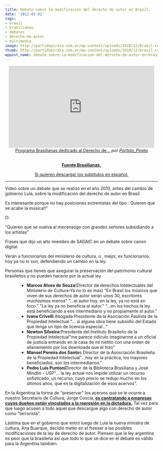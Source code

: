 ```yaml
---
title: Debate sobre la modificación del derecho de autor en Brasil.
date: '2012-01-02'
tags:
- brasil
- brasilianas
- debates
- derecho-de-autor
- multimedia
image: http://partidopirata.com.ar/wp-content/uploads/2010/12/brasil-copyright.png
thumb: http://partidopirata.com.ar/wp-content/uploads/2010/12/brasil-copyright-150x150.png
wppost_name: debate-sobre-la-modificacion-del-derecho-de-autor-en-brasil
---
```


<center>
<iframe src="http://www.dailymotion.com/embed/video/xnehph" frameborder="0" width="480" height="270"></iframe>
<a href="http://www.dailymotion.com/video/xnehph_programa-brasilianas-dedicado-al-derecho-de-autor-brasil_tech" target="_blank">Programa Brasilianas dedicado al Derecho de...</a> <em>por <a href="http://www.dailymotion.com/Partido_Pirata" target="_blank">Partido_Pirata</a></em></center>&nbsp;
<p style="text-align: center;"><strong><a href="http://www.advivo.com.br/" target="_blank">Fuente Brasilianas.</a></strong></p>
<p style="text-align: center;"><a href="http://www.4shared.com/office/zD2l3LAo/Programa_BrasilianasOrg_-_Dire.html" target="_blank">Si quieren descargar los subtítulos en español.</a></p>


<hr />

Video sobre un debate que se realizó en el año 2010, antes del cambio de gobierno Lula, sobre la modificación del derecho de autor en Brasil.

Es interesante porque no hay posiciones extremistas del tipo : Quieren que se acabe la música!!"

O:

"Quieren que se vuelva al mecenazgo con grandes señores subsidiando a los artistas"

Frases que dijo un alto miembro de SADAIC en un debate sobre canon digital.

Verán a funcionarios del ministerio de cultura, o , mejor, ex funcionarios, hoy ya no lo son, defendiendo un cambio en la ley.

Personas que tienen que asegurar la preservación del patrimonio cultural brasileños y no pueden hacerlo por la actual ley.
<ul>
<ul>
<ul>
	<li><strong>Marcos Alves de Souza</strong>(Director de derechos Intelectuales del Ministerio de Cultura-Ya no lo es mas)
"En Brasil los músicos que viven de sus derechos de autor serán unos 30, escritores muchísimos menos"
"...el autor hoy, en la ley, ya no está en foco."
"La ley ya no beneficia al autor."
"...en los hechos la ley está beneficiando a ese intermediario y no propiamente al autor."</li>
	<li><strong>Ivana Crivelli</strong> Abogada Presidente de la Asociación Paulista de la Propiedad Intelectual
"... si alguna obra tiene subsidio del Estado que tenga un tipo de licencia especial..."</li>
	<li><strong>Newton Silveira:</strong>Presidente del Instituto Brasileño de la Propiedad Intelectual"me parece ridículo imaginarme a un oficial de justicia entrando en la casa de mi nietito
con una orden de allanamiento por los downloads que él hizo"</li>
	<li><strong>Manoel Pereira dos Santo</strong>s Director de la Asosciación Brasileña de la Propiedad Intelectual"...hoy en la práctica, los mayores beneficiados, son los intermediarios."</li>
	<li><strong>Pedro Luís Puntoni</strong>Director de la Biblioteca Brasiliana y José Mindlín - USP"... la ley actual nos impide utilizar un recurso sofísticado, un recurso, cuyo precio se redujo mucho
en los últimos años, que es la digitalización de esos acervos".</li>
</ul>
</ul>
</ul>
En la Argentina la forma de "preservar" los acervos que se le ocurre a nuestro Secretarío de Cultura, Jorge Coscia,<strong> <a href="http://www.plazademayo.com/2011/12/represores-a-cultura/" target="_blank">es contratando a empresas cuyos dueños están vinculados a la represión en la dictadura.</a></strong>
Tal vez para que luego acusen a todo aquel que descargue algo con derecho de autor como "terrorista".

Lástima que en el gobierno que entró luego de Lula la nueva ministra de cultura, Ana Buarque, decidió meter en el freezer a las posibles modificaciones de la ley de derecho de autor.
Piensen que la ley argentina es peor que la brasileña así que todo lo que se dice en el debate es válido para la Argentina también.

&nbsp;
